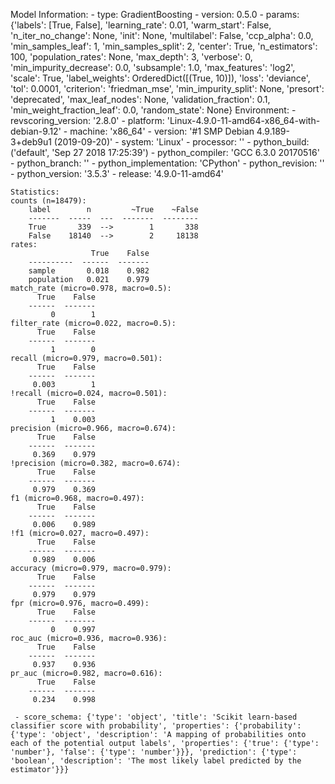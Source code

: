 Model Information:
	 - type: GradientBoosting
	 - version: 0.5.0
	 - params: {'labels': [True, False], 'learning_rate': 0.01, 'warm_start': False, 'n_iter_no_change': None, 'init': None, 'multilabel': False, 'ccp_alpha': 0.0, 'min_samples_leaf': 1, 'min_samples_split': 2, 'center': True, 'n_estimators': 100, 'population_rates': None, 'max_depth': 3, 'verbose': 0, 'min_impurity_decrease': 0.0, 'subsample': 1.0, 'max_features': 'log2', 'scale': True, 'label_weights': OrderedDict([(True, 10)]), 'loss': 'deviance', 'tol': 0.0001, 'criterion': 'friedman_mse', 'min_impurity_split': None, 'presort': 'deprecated', 'max_leaf_nodes': None, 'validation_fraction': 0.1, 'min_weight_fraction_leaf': 0.0, 'random_state': None}
	Environment:
	 - revscoring_version: '2.8.0'
	 - platform: 'Linux-4.9.0-11-amd64-x86_64-with-debian-9.12'
	 - machine: 'x86_64'
	 - version: '#1 SMP Debian 4.9.189-3+deb9u1 (2019-09-20)'
	 - system: 'Linux'
	 - processor: ''
	 - python_build: ('default', 'Sep 27 2018 17:25:39')
	 - python_compiler: 'GCC 6.3.0 20170516'
	 - python_branch: ''
	 - python_implementation: 'CPython'
	 - python_revision: ''
	 - python_version: '3.5.3'
	 - release: '4.9.0-11-amd64'
	
	Statistics:
	counts (n=18479):
		label        n         ~True    ~False
		-------  -----  ---  -------  --------
		True       339  -->        1       338
		False    18140  -->        2     18138
	rates:
		              True    False
		----------  ------  -------
		sample       0.018    0.982
		population   0.021    0.979
	match_rate (micro=0.978, macro=0.5):
		  True    False
		------  -------
		     0        1
	filter_rate (micro=0.022, macro=0.5):
		  True    False
		------  -------
		     1        0
	recall (micro=0.979, macro=0.501):
		  True    False
		------  -------
		 0.003        1
	!recall (micro=0.024, macro=0.501):
		  True    False
		------  -------
		     1    0.003
	precision (micro=0.966, macro=0.674):
		  True    False
		------  -------
		 0.369    0.979
	!precision (micro=0.382, macro=0.674):
		  True    False
		------  -------
		 0.979    0.369
	f1 (micro=0.968, macro=0.497):
		  True    False
		------  -------
		 0.006    0.989
	!f1 (micro=0.027, macro=0.497):
		  True    False
		------  -------
		 0.989    0.006
	accuracy (micro=0.979, macro=0.979):
		  True    False
		------  -------
		 0.979    0.979
	fpr (micro=0.976, macro=0.499):
		  True    False
		------  -------
		     0    0.997
	roc_auc (micro=0.936, macro=0.936):
		  True    False
		------  -------
		 0.937    0.936
	pr_auc (micro=0.982, macro=0.616):
		  True    False
		------  -------
		 0.234    0.998
	
	 - score_schema: {'type': 'object', 'title': 'Scikit learn-based classifier score with probability', 'properties': {'probability': {'type': 'object', 'description': 'A mapping of probabilities onto each of the potential output labels', 'properties': {'true': {'type': 'number'}, 'false': {'type': 'number'}}}, 'prediction': {'type': 'boolean', 'description': 'The most likely label predicted by the estimator'}}}

